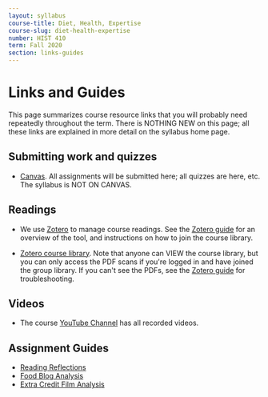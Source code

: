 ```yaml
---
layout: syllabus
course-title: Diet, Health, Expertise
course-slug: diet-health-expertise
number: HIST 410
term: Fall 2020
section: links-guides
---
```


# Links and Guides
This page summarizes course resource links that you will probably need repeatedly throughout the term.  There is NOTHING NEW on this page; all these links are explained in more detail on the syllabus home page.

## Submitting work and quizzes
- [Canvas](http://canvas.unm.edu). All assignments will be submitted here; all quizzes are here, etc. The syllabus is NOT ON CANVAS. 

## Readings
- We use [Zotero](http://zotero.org) to manage course readings. See the [Zotero guide](http://fredgibbs.net/courses/etc/zotero) for an overview of the tool, and instructions on how to join the course library.

- [Zotero course library](https://www.zotero.org/groups/642043/diet-health-expertise-unm/library). Note that anyone can VIEW the course library, but you can only access the PDF scans if you're logged in and have joined the group library. If you can't see the PDFs, see the [Zotero guide](http://fredgibbs.net/courses/etc/zotero) for troubleshooting.

## Videos
- The course [YouTube Channel](https://www.youtube.com/channel/UCt6_7arYzi4TcIIwo7TLURw) has all recorded videos.

## Assignment Guides
- [Reading Reflections](reading-reflections)
- [Food Blog Analysis](food-blog-analysis)
- [Extra Credit Film Analysis](film-analysis.html)
